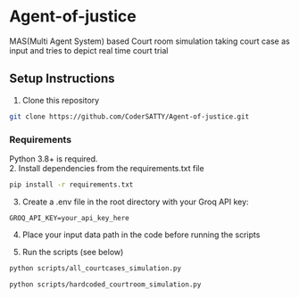 # Agent-of-justice
MAS(Multi Agent System) based Court room simulation taking court case as input and tries to depict real time court trial


## Setup Instructions
1. Clone this repository
```bash
git clone https://github.com/CoderSATTY/Agent-of-justice.git
```
### Requirements

Python 3.8+ is required.\
2. Install dependencies from the requirements.txt file
```bash
pip install -r requirements.txt
```
3. Create a .env file in the root directory with your Groq API key:

```env
GROQ_API_KEY=your_api_key_here
```
4. Place your input data path in the code before running the scripts

5. Run the scripts (see below)
```bash
python scripts/all_courtcases_simulation.py
```
```bash
python scripts/hardcoded_courtroom_simulation.py
```

